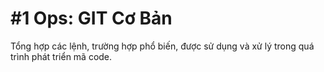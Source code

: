 # #1 Ops: GIT Cơ Bản

Tổng hợp các lệnh, trường hợp phổ biến, được sử dụng và xử lý trong quá trình phát triển mã code.
